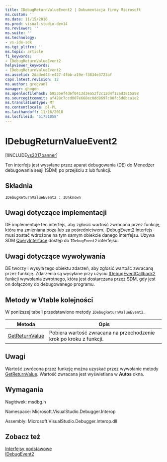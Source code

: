 ```yaml
---
title: IDebugReturnValueEvent2 | Dokumentacja firmy Microsoft
ms.custom: ''
ms.date: 11/15/2016
ms.prod: visual-studio-dev14
ms.reviewer: ''
ms.suite: ''
ms.technology:
- vs-ide-sdk
ms.tgt_pltfrm: ''
ms.topic: article
f1_keywords:
- IDebugReturnValueEvent2
helpviewer_keywords:
- IDebugReturnValueEvent2
ms.assetid: 2daded43-e427-4fbb-a19e-f3834e3723af
caps.latest.revision: 12
ms.author: gregvanl
manager: ghogen
ms.openlocfilehash: b9535ef4d6f0413d3ea52f2c12d4f12ad3815a98
ms.sourcegitcommit: af428c7ccd007e668ec0dd8697c88fc5d8bca1e2
ms.translationtype: MT
ms.contentlocale: pl-PL
ms.lasthandoff: 11/16/2018
ms.locfileid: "51751058"
---
```

# <a name="idebugreturnvalueevent2"></a>IDebugReturnValueEvent2
[!INCLUDE[vs2017banner](../../../includes/vs2017banner.md)]

Ten interfejs jest wysyłane przez aparat debugowania (DE) do Menedżer debugowania sesji (SDM) po przejściu z lub funkcji.  
  
## <a name="syntax"></a>Składnia  
  
```  
IDebugReturnValueEvent2 : IUnknown  
```  
  
## <a name="notes-for-implementers"></a>Uwagi dotyczące implementacji  
 DE implementuje ten interfejs, aby zgłosić wartość zwrócona przez funkcję, która ma zmieniana poza lub za pośrednictwem. [IDebugEvent2](../../../extensibility/debugger/reference/idebugevent2.md) interfejs musi zostać wdrożone na tym samym obiekcie danego interfejsu. Używa SDM [QueryInterface](http://msdn.microsoft.com/library/62fce95e-aafa-4187-b50b-e6611b74c3b3) dostęp do `IDebugEvent2` interfejsu.  
  
## <a name="notes-for-callers"></a>Uwagi dotyczące wywoływania  
 DE tworzy i wysyła tego obiektu zdarzeń, aby zgłosić wartość zwracaną przez funkcję. Zdarzenia są wysyłane przy użyciu [IDebugEventCallback2](../../../extensibility/debugger/reference/idebugeventcallback2.md) funkcji wywołania zwrotnego, która jest dostarczana przez SDM, gdy jest on dołączony do debugowanego programu.  
  
## <a name="methods-in-vtable-order"></a>Metody w Vtable kolejności  
 W poniższej tabeli przedstawiono metody `IDebugReturnValueEvent2`.  
  
|Metoda|Opis|  
|------------|-----------------|  
|[GetReturnValue](../../../extensibility/debugger/reference/idebugreturnvalueevent2-getreturnvalue.md)|Pobiera wartość zwracana na przechodzenie krok po kroku z funkcji.|  
  
## <a name="remarks"></a>Uwagi  
 Wartość zwrócona przez funkcję można uzyskać przez wywołanie metody [GetReturnValue](../../../extensibility/debugger/reference/idebugreturnvalueevent2-getreturnvalue.md). Wartość zwracana jest wyświetlana w **Autos** okna.  
  
## <a name="requirements"></a>Wymagania  
 Nagłówek: msdbg.h  
  
 Namespace: Microsoft.VisualStudio.Debugger.Interop  
  
 Assembly: Microsoft.VisualStudio.Debugger.Interop.dll  
  
## <a name="see-also"></a>Zobacz też  
 [Interfejsy podstawowe](../../../extensibility/debugger/reference/core-interfaces.md)   
 [IDebugEvent2](../../../extensibility/debugger/reference/idebugevent2.md)

